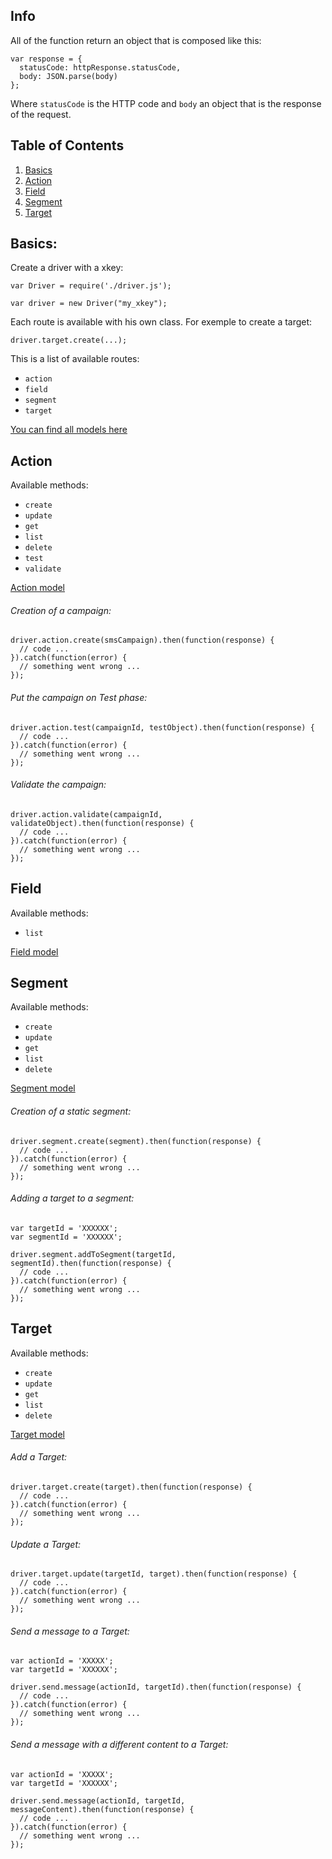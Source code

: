 Info
--

All of the function return an object that is composed like this:

```
var response = {
  statusCode: httpResponse.statusCode,
  body: JSON.parse(body)
};
```

Where `statusCode` is the HTTP code and `body` an object that is the response of the request.

## Table of Contents

  1. [Basics](#Basics)
  1. [Action](#Action)
  1. [Field](#Field)
  1. [Segment](#Segment)
  1. [Target](#Target)

## Basics:

Create a driver with a xkey:
```
var Driver = require('./driver.js');

var driver = new Driver("my_xkey");
```

Each route is available with his own class. For exemple to create a target:
```
driver.target.create(...);
```
This is a list of available routes:
  + `action`
  + `field`
  + `segment`
  + `target`

[You can find all models here](../../docs/en/models.md)

## Action

Available methods:
  + `create`
  + `update`
  + `get`
  + `list`
  + `delete`
  + `test`
  + `validate`

[Action model](../../docs/en/models.md#Action)

###### Creation of a campaign:

```
driver.action.create(smsCampaign).then(function(response) {
  // code ...
}).catch(function(error) {
  // something went wrong ...
});
```

###### Put the campaign on Test phase:

```
driver.action.test(campaignId, testObject).then(function(response) {
  // code ...
}).catch(function(error) {
  // something went wrong ...
});
```

###### Validate the campaign:

```
driver.action.validate(campaignId, validateObject).then(function(response) {
  // code ...
}).catch(function(error) {
  // something went wrong ...
});
```

## Field

Available methods:
  + `list`

[Field model](../../docs/en/models.md#Field)

## Segment

Available methods:
  + `create`
  + `update`
  + `get`
  + `list`
  + `delete`

[Segment model](../../docs/en/models.md#Segment)

###### Creation of a static segment:

```
driver.segment.create(segment).then(function(response) {
  // code ...
}).catch(function(error) {
  // something went wrong ...
});
```

###### Adding a target to a segment:

```
var targetId = 'XXXXXX';
var segmentId = 'XXXXXX';

driver.segment.addToSegment(targetId, segmentId).then(function(response) {
  // code ...
}).catch(function(error) {
  // something went wrong ...
});
```

## Target

Available methods:
  + `create`
  + `update`
  + `get`
  + `list`
  + `delete`

[Target model](../../docs/en/models.md#Target)

###### Add a Target:

```
driver.target.create(target).then(function(response) {
  // code ...
}).catch(function(error) {
  // something went wrong ...
});
```

###### Update a Target:

```
driver.target.update(targetId, target).then(function(response) {
  // code ...
}).catch(function(error) {
  // something went wrong ...
});
```

###### Send a message to a Target:

```
var actionId = 'XXXXX';
var targetId = 'XXXXXX';

driver.send.message(actionId, targetId).then(function(response) {
  // code ...
}).catch(function(error) {
  // something went wrong ...
});
```

###### Send a message with a different content to a Target:

```
var actionId = 'XXXXX';
var targetId = 'XXXXXX';

driver.send.message(actionId, targetId, messageContent).then(function(response) {
  // code ...
}).catch(function(error) {
  // something went wrong ...
});
```
